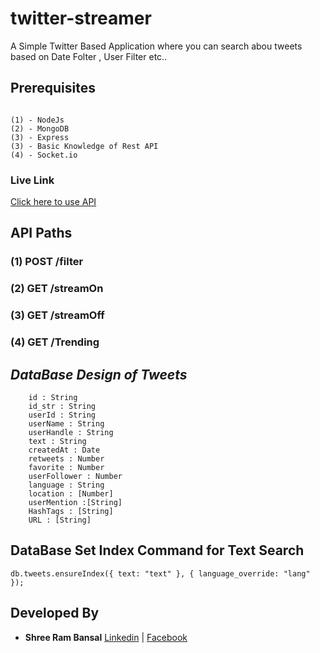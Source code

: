 # twitter-streamer
A Simple Twitter Based Application where you can search abou tweets based on Date Folter , User Filter etc..

## Prerequisites
```

(1) - NodeJs
(2) - MongoDB
(3) - Express
(3) - Basic Knowledge of Rest API
(4) - Socket.io

```


### Live Link

[Click here to use API](https://twitterstreamer.herokuapp.com/)

## API Paths

### (1) POST /filter
### (2) GET /streamOn
### (3) GET /streamOff
### (4) GET /Trending

## *DataBase Design of Tweets*
```
	id : String
	id_str : String
	userId : String
	userName : String
	userHandle : String
	text : String
	createdAt : Date
	retweets : Number
	favorite : Number
	userFollower : Number
	language : String
	location : [Number]
	userMention :[String]
	HashTags : [String]
	URL : [String]
```

## DataBase Set Index Command for Text Search

```
db.tweets.ensureIndex({ text: "text" }, { language_override: "lang" });

```

## Developed By
* **Shree Ram Bansal** [Linkedin](https://www.linkedin.com/in/shree-ram-b-a48786104/) | [Facebook](https://www.facebook.com/shreeram.bansal)